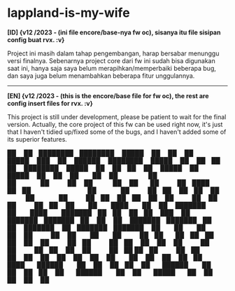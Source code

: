 # lappland-is-my-wife
**[ID] {v12 /2023 - (ini file encore/base-nya fw oc), sisanya itu file sisipan config buat rvx. :v}**

   Project ini masih dalam tahap pengembangan, harap bersabar menunggu versi finalnya. Sebenarnya project core dari fw ini sudah bisa digunakan saat ini, hanya saja saya belum merapihkan/memperbaiki beberapa bug, dan saya juga belum menambahkan beberapa fitur unggulannya.

----------------------------------------------------------------------------------------------------------------------------------------------------------------------------------------------------------------------------------------------------------------------------------

**[EN] {v12 /2023 - (this is the encore/base file for fw oc), the rest are config insert files for rvx. :v}**

   This project is still under development, please be patient to wait for the final version. Actually, the core project of this fw can be used right now, it's just that I haven't tidied up/fixed some of the bugs, and I haven't added some of its superior features.




██    ██ ████████ ████████  █████             ██     ██    ██  █████  ███    ██  ██████      ████████  █████  ██   ██ ██    ██     ████████  █████  ██   ██ ██    ██      █████       ██  █████  ██   ██     ██  
 ██  ██     ██       ██    ██   ██           ██       ██  ██  ██   ██ ████   ██ ██              ██    ██   ██ ██   ██ ██    ██        ██    ██   ██ ██   ██ ██    ██     ██   ██      ██ ██   ██ ██   ██      ██ 
  ████      ██       ██    ███████           ██        ████   ███████ ██ ██  ██ ██   ███        ██    ███████ ███████ ██    ██        ██    ███████ ███████ ██    ██     ███████      ██ ███████ ███████      ██ 
   ██       ██       ██    ██   ██           ██         ██    ██   ██ ██  ██ ██ ██    ██        ██    ██   ██ ██   ██ ██    ██        ██    ██   ██ ██   ██ ██    ██     ██   ██ ██   ██ ██   ██ ██   ██      ██ 
   ██       ██       ██    ██   ██            ██        ██    ██   ██ ██   ████  ██████         ██    ██   ██ ██   ██  ██████         ██    ██   ██ ██   ██  ██████      ██   ██  █████  ██   ██ ██   ██     ██
